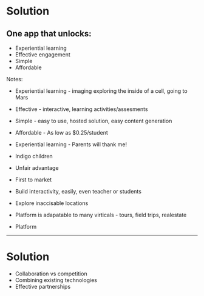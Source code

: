 # Solution

## One app that unlocks:

- Experiential learning
- Effective engagement
- Simple
- Affordable
 
Notes:

- Experiential learning - imaging exploring the inside of a cell, going
  to Mars
- Effective - interactive, learning activities/assesments
- Simple - easy to use, hosted solution, easy content generation
- Affordable - As low as $0.25/student

- Experiential learning - Parents will thank me!
- Indigo children

- Unfair advantage
- First to market
- Build interactivity, easily, even teacher or students
- Explore inaccisable locations
- Platform is adapatable to many virticals - tours, field trips,
  realestate
- Platform 

------

# Solution

- Collaboration vs competition
- Combining existing technologies
- Effective partnerships
